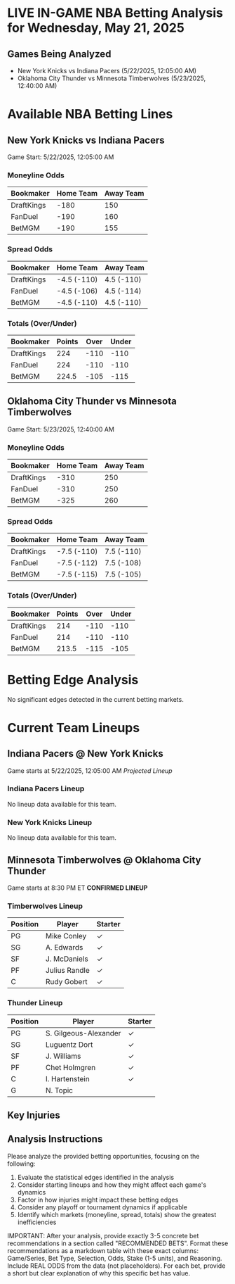 # LIVE IN-GAME NBA Betting Analysis for Wednesday, May 21, 2025

## Games Being Analyzed

- New York Knicks vs Indiana Pacers (5/22/2025, 12:05:00 AM)
- Oklahoma City Thunder vs Minnesota Timberwolves (5/23/2025, 12:40:00 AM)

# Available NBA Betting Lines

## New York Knicks vs Indiana Pacers
Game Start: 5/22/2025, 12:05:00 AM

### Moneyline Odds
| Bookmaker | Home Team | Away Team |
|-----------|-----------|----------|
| DraftKings | -180 | 150 |
| FanDuel | -190 | 160 |
| BetMGM | -190 | 155 |

### Spread Odds
| Bookmaker | Home Team | Away Team |
|-----------|-----------|----------|
| DraftKings | -4.5 (-110) | 4.5 (-110) |
| FanDuel | -4.5 (-106) | 4.5 (-114) |
| BetMGM | -4.5 (-110) | 4.5 (-110) |

### Totals (Over/Under)
| Bookmaker | Points | Over | Under |
|-----------|--------|------|-------|
| DraftKings | 224 | -110 | -110 |
| FanDuel | 224 | -110 | -110 |
| BetMGM | 224.5 | -105 | -115 |


## Oklahoma City Thunder vs Minnesota Timberwolves
Game Start: 5/23/2025, 12:40:00 AM

### Moneyline Odds
| Bookmaker | Home Team | Away Team |
|-----------|-----------|----------|
| DraftKings | -310 | 250 |
| FanDuel | -310 | 250 |
| BetMGM | -325 | 260 |

### Spread Odds
| Bookmaker | Home Team | Away Team |
|-----------|-----------|----------|
| DraftKings | -7.5 (-110) | 7.5 (-110) |
| FanDuel | -7.5 (-112) | 7.5 (-108) |
| BetMGM | -7.5 (-115) | 7.5 (-105) |

### Totals (Over/Under)
| Bookmaker | Points | Over | Under |
|-----------|--------|------|-------|
| DraftKings | 214 | -110 | -110 |
| FanDuel | 214 | -110 | -110 |
| BetMGM | 213.5 | -115 | -105 |


# Betting Edge Analysis

No significant edges detected in the current betting markets.

# Current Team Lineups

## Indiana Pacers @ New York Knicks
Game starts at 5/22/2025, 12:05:00 AM
*Projected Lineup*

### Indiana Pacers Lineup
No lineup data available for this team.

### New York Knicks Lineup
No lineup data available for this team.


## Minnesota Timberwolves @ Oklahoma City Thunder
Game starts at 8:30 PM ET
**CONFIRMED LINEUP**

### Timberwolves Lineup
| Position | Player | Starter |
|----------|--------|--------|
| PG | Mike Conley | ✓ |
| SG | A. Edwards | ✓ |
| SF | J. McDaniels | ✓ |
| PF | Julius Randle | ✓ |
| C | Rudy Gobert | ✓ |

### Thunder Lineup
| Position | Player | Starter |
|----------|--------|--------|
| PG | S. Gilgeous-Alexander | ✓ |
| SG | Luguentz Dort | ✓ |
| SF | J. Williams | ✓ |
| PF | Chet Holmgren | ✓ |
| C | I. Hartenstein | ✓ |
| G | N. Topic |  |



## Key Injuries


## Analysis Instructions

Please analyze the provided betting opportunities, focusing on the following:

1. Evaluate the statistical edges identified in the analysis
2. Consider starting lineups and how they might affect each game's dynamics
3. Factor in how injuries might impact these betting edges
4. Consider any playoff or tournament dynamics if applicable
5. Identify which markets (moneyline, spread, totals) show the greatest inefficiencies

IMPORTANT: After your analysis, provide exactly 3-5 concrete bet recommendations in a section called "RECOMMENDED BETS". Format these recommendations as a markdown table with these exact columns: Game/Series, Bet Type, Selection, Odds, Stake (1-5 units), and Reasoning. Include REAL ODDS from the data (not placeholders). For each bet, provide a short but clear explanation of why this specific bet has value.